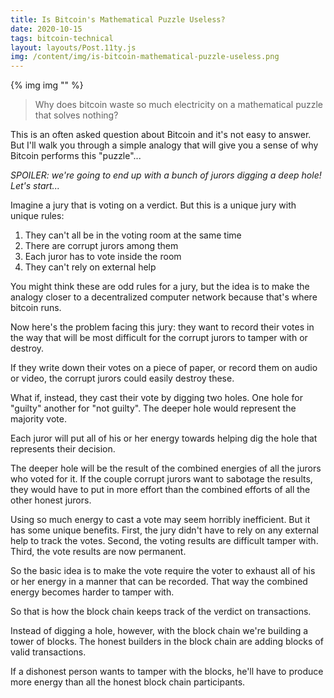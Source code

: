 ```yaml
---
title: Is Bitcoin's Mathematical Puzzle Useless?
date: 2020-10-15
tags: bitcoin-technical
layout: layouts/Post.11ty.js
img: /content/img/is-bitcoin-mathematical-puzzle-useless.png
---
```


{% img img "" %}

> Why does bitcoin waste so much electricity on a
> mathematical puzzle that solves nothing?

This is an often asked question about Bitcoin and it's not
easy to answer. But I'll walk you through a simple analogy
that will give you a sense of why Bitcoin performs this
"puzzle"...

_SPOILER: we're going to end up with a bunch of jurors
digging a deep hole! Let's start..._

Imagine a jury that is voting on a verdict. But this is a
unique jury with unique rules:

1. They can't all be in the voting room at the same time
2. There are corrupt jurors among them
3. Each juror has to vote inside the room
4. They can't rely on external help

You might think these are odd rules for a jury, but the idea
is to make the analogy closer to a decentralized computer
network because that's where bitcoin runs.

Now here's the problem facing this jury: they want to record
their votes in the way that will be most difficult for the
corrupt jurors to tamper with or destroy.

If they write down their votes on a piece of paper, or
record them on audio or video, the corrupt jurors could
easily destroy these.

What if, instead, they cast their vote by digging two holes.
One hole for "guilty" another for "not guilty". The deeper
hole would represent the majority vote.

Each juror will put all of his or her energy towards helping
dig the hole that represents their decision.

The deeper hole will be the result of the combined energies
of all the jurors who voted for it. If the couple corrupt
jurors want to sabotage the results, they would have to put
in more effort than the combined efforts of all the other
honest jurors.

Using so much energy to cast a vote may seem horribly
inefficient. But it has some unique benefits. First, the
jury didn't have to rely on any external help to track the
votes. Second, the voting results are difficult tamper with.
Third, the vote results are now permanent.

So the basic idea is to make the vote require the voter to
exhaust all of his or her energy in a manner that can be
recorded. That way the combined energy becomes harder to
tamper with.

So that is how the block chain keeps track of the verdict on
transactions.

Instead of digging a hole, however, with the block chain
we're building a tower of blocks. The honest builders in the
block chain are adding blocks of valid transactions.

If a dishonest person wants to tamper with the blocks, he'll
have to produce more energy than all the honest block chain
participants.
